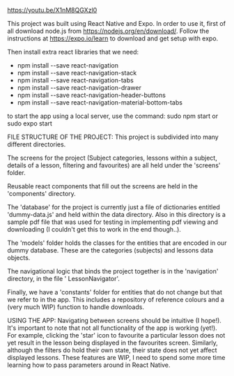 https://youtu.be/X1nM8QGXzl0


This project was built using React Native and Expo.
In order to use it, first of all download node.js from https://nodejs.org/en/download/.
Follow the instructions at https://expo.io/learn to download and get setup with expo.

Then install extra react libraries that we need:
- npm install --save react-navigation
- npm install --save react-navigation-stack
- npm install --save react-navigation-tabs
- npm install --save react-navigation-drawer
- npm install --save react-navigation-header-buttons
- npm install --save react-navigation-material-bottom-tabs

to start the app using a local server, use the command:
 sudo npm start
 or
 sudo expo start



FILE STRUCTURE OF THE PROJECT:
This project is subdivided into many different directories.

The screens for the project (Subject categories, lessons within a subject, details of a lesson, filtering and favourites)
are all held under the 'screens' folder.

Reusable react components that fill out the screens are held in the 'components' directory.

The 'database' for the project is currently just a file of dictionaries entitled 'dummy-data.js' and held within the data directory.
Also in this directory is a sample pdf file that was used for testing in implementing pdf viewing and downloading (I couldn't get this to
work in the end though..).

The 'models' folder holds the classes for the entities that are encoded in our dummy database. These are the categories (subjects) and lessons data objects.

The navigational logic that binds the project together is in the 'navigation' directory, in the file ' LessonNavigator'.

Finally, we have a 'constants' folder for entities that do not change but that we refer to in the app. This includes a repository of reference colours
and a (very much WIP) function to handle downloads.


USING THE APP:
Navigating between screens should be intuitive (I hope!).
It's important to note that not all functionality of the app is working (yet!).
For example, clicking the 'star' icon to favourite a particular lesson does not yet result in the lesson being displayed in the favourites screen.
Similarly, although the filters do hold their own state, their state does not yet affect displayed lessons.
These features are WIP, I need to spend some more time learning how to pass parameters around in React Native.




